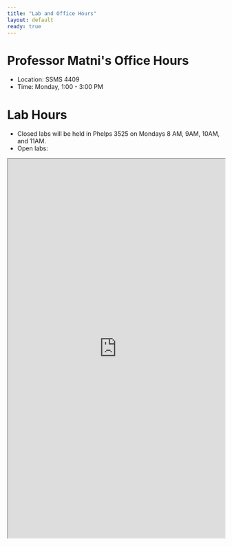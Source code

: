 ```yaml
---
title: "Lab and Office Hours"
layout: default
ready: true
---
```


# Professor Matni's Office Hours

* Location: SSMS 4409
* Time: Monday, 1:00 - 3:00 PM


# Lab Hours

* Closed labs will be held in Phelps 3525 on Mondays 8 AM, 9AM, 10AM, and 11AM.
* Open labs:

<style>
iframe { width: 100%;height:880px; overflow: scroll; }  
</style>
<iframe src="https://docs.google.com/spreadsheets/d/e/2PACX-1vSJ_V06VJ4RXU4ulR2aJZuZVwxzuawav5BpmBvxz8Merd_LxNLQwQzasZk4M2fGqdgXQyodfWqo3EBR/pubhtml?gid=1053109643&amp;single=true&amp;widget=true&amp;headers=false"></iframe>
